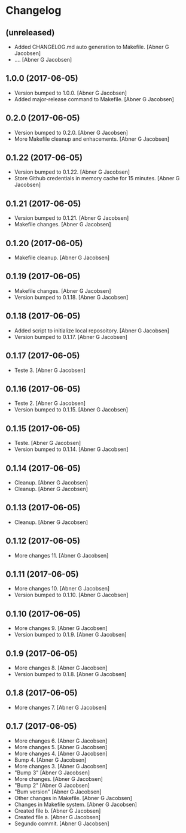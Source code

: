 Changelog
=========


(unreleased)
------------
- Added CHANGELOG.md auto generation to Makefile. [Abner G Jacobsen]
- .... [Abner G Jacobsen]


1.0.0 (2017-06-05)
------------------
- Version bumped to 1.0.0. [Abner G Jacobsen]
- Added major-release command to Makefile. [Abner G Jacobsen]


0.2.0 (2017-06-05)
------------------
- Version bumped to 0.2.0. [Abner G Jacobsen]
- More Makefile cleanup and enhacements. [Abner G Jacobsen]


0.1.22 (2017-06-05)
-------------------
- Version bumped to 0.1.22. [Abner G Jacobsen]
- Store Github credentials in memory cache for 15 minutes. [Abner G
  Jacobsen]


0.1.21 (2017-06-05)
-------------------
- Version bumped to 0.1.21. [Abner G Jacobsen]
- Makefile changes. [Abner G Jacobsen]


0.1.20 (2017-06-05)
-------------------
- Makefile cleanup. [Abner G Jacobsen]


0.1.19 (2017-06-05)
-------------------
- Makefile changes. [Abner G Jacobsen]
- Version bumped to 0.1.18. [Abner G Jacobsen]


0.1.18 (2017-06-05)
-------------------
- Added script to initialize local reposoitory. [Abner G Jacobsen]
- Version bumped to 0.1.17. [Abner G Jacobsen]


0.1.17 (2017-06-05)
-------------------
- Teste 3. [Abner G Jacobsen]


0.1.16 (2017-06-05)
-------------------
- Teste 2. [Abner G Jacobsen]
- Version bumped to 0.1.15. [Abner G Jacobsen]


0.1.15 (2017-06-05)
-------------------
- Teste. [Abner G Jacobsen]
- Version bumped to 0.1.14. [Abner G Jacobsen]


0.1.14 (2017-06-05)
-------------------
- Cleanup. [Abner G Jacobsen]
- Cleanup. [Abner G Jacobsen]


0.1.13 (2017-06-05)
-------------------
- Cleanup. [Abner G Jacobsen]


0.1.12 (2017-06-05)
-------------------
- More changes 11. [Abner G Jacobsen]


0.1.11 (2017-06-05)
-------------------
- More changes 10. [Abner G Jacobsen]
- Version bumped to 0.1.10. [Abner G Jacobsen]


0.1.10 (2017-06-05)
-------------------
- More changes 9. [Abner G Jacobsen]
- Version bumped to 0.1.9. [Abner G Jacobsen]


0.1.9 (2017-06-05)
------------------
- More changes 8. [Abner G Jacobsen]
- Version bumped to 0.1.8. [Abner G Jacobsen]


0.1.8 (2017-06-05)
------------------
- More changes 7. [Abner G Jacobsen]


0.1.7 (2017-06-05)
------------------
- More changes 6. [Abner G Jacobsen]
- More changes 5. [Abner G Jacobsen]
- More changes 4. [Abner G Jacobsen]
- Bump 4. [Abner G Jacobsen]
- More changes 3. [Abner G Jacobsen]
- "Bump 3" [Abner G Jacobsen]
- More changes. [Abner G Jacobsen]
- "Bump 2" [Abner G Jacobsen]
- "Bum version" [Abner G Jacobsen]
- Other changes in Makefile. [Abner G Jacobsen]
- Changes in Makefile system. [Abner G Jacobsen]
- Created file b. [Abner G Jacobsen]
- Created file a. [Abner G Jacobsen]
- Segundo commit. [Abner G Jacobsen]


